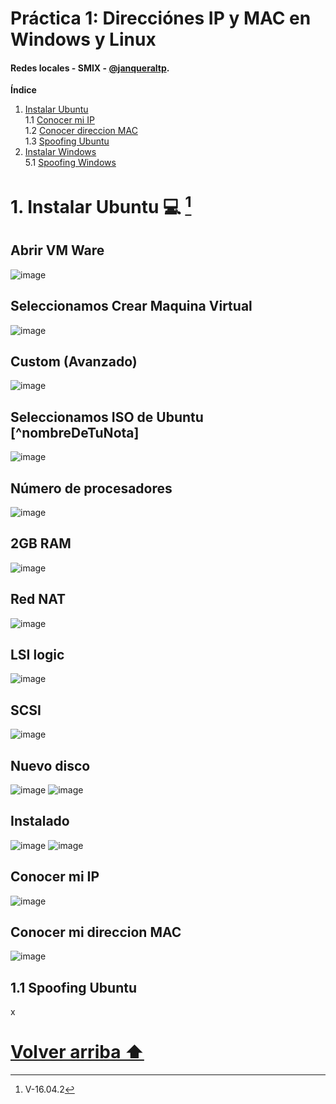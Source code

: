 <div id='id100' />

# Práctica 1: Direcciónes IP y MAC en Windows y Linux
#### Redes locales - SMIX - [@janqueraltp](https://github.com/janqueraltp).

**Índice**
1. [Instalar Ubuntu](#id1)  
1.1 [Conocer mi IP](#id2)  
1.2 [Conocer direccion MAC](#id3)  
1.3 [Spoofing Ubuntu](#id4)  
4. [Instalar Windows](#id5)  
5.1 [Spoofing Windows](#id6)  

<div id='id1' />

# 1. Instalar Ubuntu :computer: [^nota1]
[^nota1]: V-16.04.2

## Abrir VM Ware
![image](https://user-images.githubusercontent.com/116662838/215844099-cbb00f1c-34ac-408f-98e1-4d6b58ebdb6b.png)
## Seleccionamos Crear Maquina Virtual
![image](https://user-images.githubusercontent.com/116662838/215844260-ec9ae651-b23c-427a-a508-f857dcf10591.png)
## Custom (Avanzado)
![image](https://user-images.githubusercontent.com/116662838/215844291-fa3f67e1-fa21-4bc2-b3fa-f1830aa57838.png)
## Seleccionamos ISO de Ubuntu [^nombreDeTuNota]
![image](https://user-images.githubusercontent.com/116662838/215844368-946dfc13-999c-4562-a37c-cee02660b261.png)
## Número de procesadores
![image](https://user-images.githubusercontent.com/116662838/215844774-a94a1f2f-856b-40bf-a852-d0d9738a4067.png)
## 2GB RAM
![image](https://user-images.githubusercontent.com/116662838/215844802-10a25d97-f513-4a22-b7a8-5177dc5f95fa.png)
## Red NAT
![image](https://user-images.githubusercontent.com/116662838/215844829-d82a52fb-b2a3-485d-90dc-30a8d09a4598.png)
## LSI logic
![image](https://user-images.githubusercontent.com/116662838/215844854-d7a1aa19-2465-44b6-a4ef-84f002fd4833.png)
## SCSI
![image](https://user-images.githubusercontent.com/116662838/215844885-16add5d6-efa3-492d-ace0-635449c250b6.png)
## Nuevo disco
![image](https://user-images.githubusercontent.com/116662838/215844902-880d9391-9cbb-4655-852c-261f50e1468f.png)
![image](https://user-images.githubusercontent.com/116662838/215844955-36227e13-bc24-402a-9b4f-d125bac1ab8e.png)
## Instalado
![image](https://user-images.githubusercontent.com/116662838/215845340-ea4bede9-7f60-4e9f-b2d1-94171983fa96.png)
![image](https://user-images.githubusercontent.com/116662838/215848843-0a5a1708-7729-4377-877e-e5f6f526a2ed.png)

<div id='id2' />

## Conocer mi IP
![image](https://user-images.githubusercontent.com/116662838/215849402-d3e6192c-110c-440a-b103-2c2d036ff0ca.png)

<div id='id3' />

## Conocer mi direccion MAC
![image](https://user-images.githubusercontent.com/116662838/215849855-43a2babd-523e-47d3-ae60-5118511f9f01.png)


<div id='id4' />

## 1.1 Spoofing Ubuntu
x














# [Volver arriba ⬆️](#id100)  
